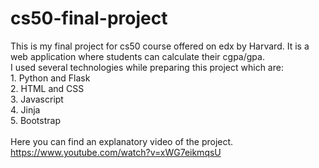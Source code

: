 # cs50-final-project
This is my final project for cs50 course offered on edx by Harvard. It is a web application where students can calculate their cgpa/gpa.\
I used several technologies while preparing this project which are:\
    1. Python and Flask\
    2. HTML and CSS\
    3. Javascript\
    4. Jinja\
    5. Bootstrap\
\
Here you can find an explanatory video of the project.
https://www.youtube.com/watch?v=xWG7eikmqsU
